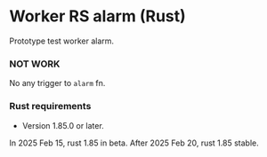 # Worker RS alarm (Rust)

Prototype test worker alarm.

### NOT WORK

No any trigger to `alarm` fn.

### Rust requirements

- Version 1.85.0 or later.

In 2025 Feb 15, rust 1.85 in beta.
After 2025 Feb 20, rust 1.85 stable.
